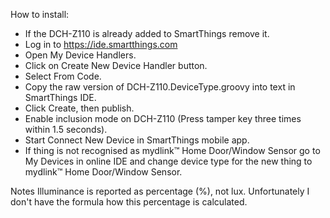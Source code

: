 How to install:
- If the DCH-Z110 is already added to SmartThings remove it.
- Log in to https://ide.smartthings.com
- Open My Device Handlers.
- Click on Create New Device Handler button.
- Select From Code.
- Copy the raw version of DCH-Z110.DeviceType.groovy into text in SmartThings IDE.
- Click Create, then publish.
- Enable inclusion mode on DCH-Z110 (Press tamper key three times within 1.5 seconds).
- Start Connect New Device in SmartThings mobile app.
- If thing is not recognised as mydlink™ Home Door/Window Sensor go to My Devices in online IDE and change device type for the new thing to mydlink™ Home Door/Window Sensor.


Notes
Illuminance is reported as percentage (%), not lux. Unfortunately I don't have the formula how this percentage is calculated.
